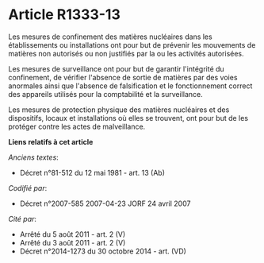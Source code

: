 # Article R1333-13

Les mesures de confinement des matières nucléaires dans les établissements ou installations ont pour but de prévenir les
mouvements de matières non autorisés ou non justifiés par la ou les activités autorisées.

Les mesures de surveillance ont pour but de garantir l'intégrité du confinement, de vérifier l'absence de sortie de matières
par des voies anormales ainsi que l'absence de falsification et le fonctionnement correct des appareils utilisés pour la
comptabilité et la surveillance.

Les mesures de protection physique des matières nucléaires et des dispositifs, locaux et installations où elles se trouvent,
ont pour but de les protéger contre les actes de malveillance.

**Liens relatifs à cet article**

_Anciens textes_:

  - Décret n°81-512 du 12 mai 1981 - art. 13 (Ab)

_Codifié par_:

  - Décret n°2007-585 2007-04-23 JORF 24 avril 2007

_Cité par_:

  - Arrêté du 5 août 2011 - art. 2 (V)
  - Arrêté du 3 août 2011 - art. 2 (V)
  - Décret n°2014-1273 du 30 octobre 2014 - art. (VD)
